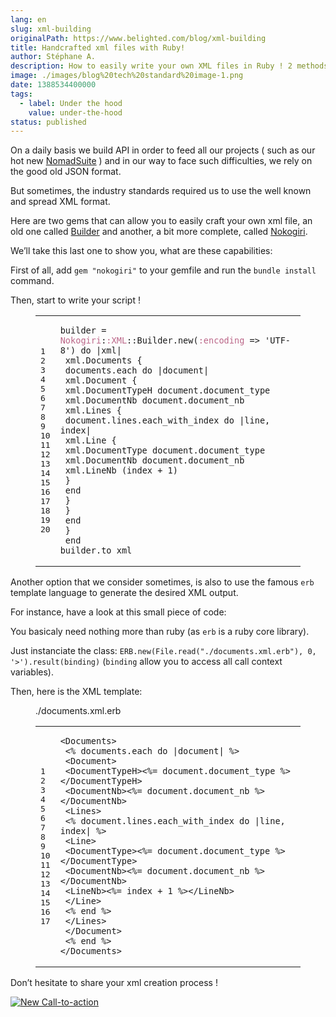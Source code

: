 ```yaml
---
lang: en
slug: xml-building
originalPath: https://www.belighted.com/blog/xml-building
title: Handcrafted xml files with Ruby!
author: Stéphane A.
description: How to easily write your own XML files in Ruby ! 2 methods accessible for all !
image: ./images/blog%20tech%20standard%20image-1.png
date: 1388534400000
tags:
  - label: Under the hood
    value: under-the-hood
status: published
---
```

On a daily basis we build API in order to feed all our projects ( such as our hot new [NomadSuite](https://nomadsuite.com/) ) and in our way to face such difficulties, we rely on the good old JSON format.

But sometimes, the industry standards required us to use the well known and spread XML format.

Here are two gems that can allow you to easily craft your own xml file, an old one called [Builder](https://github.com/jimweirich/builder) and another, a bit more complete, called [Nokogiri](https://github.com/sparklemotion/nokogiri).

We’ll take this last one to show you, what are these capabilities:

First of all, add `gem "nokogiri"` to your gemfile and run the `bundle install` command.

Then, start to write your script !

<figure class="code"><div class="highlight"><table><tbody><tr><td class="gutter"><pre class="line-numbers"><span class="line-number">1</span>
<span class="line-number">2</span>
<span class="line-number">3</span>
<span class="line-number">4</span>
<span class="line-number">5</span>
<span class="line-number">6</span>
<span class="line-number">7</span>
<span class="line-number">8</span>
<span class="line-number">9</span>
<span class="line-number">10</span>
<span class="line-number">11</span>
<span class="line-number">12</span>
<span class="line-number">13</span>
<span class="line-number">14</span>
<span class="line-number">15</span>
<span class="line-number">16</span>
<span class="line-number">17</span>
<span class="line-number">18</span>
<span class="line-number">19</span>
<span class="line-number">20</span>
</pre></td><td class="code"><pre><code class="ruby"><span class="line"><span class="n">builder</span> <span class="o">=</span> <span class="ss"><span class="constant">Nokogiri</span></span><span class="constant"><span class="p">:</span><span class="ss">:XML</span><span class="o">::</span><span class="no">Builder</span></span><span class="no"></span><span class="o">.</span><span class="n">new</span><span class="p">(</span><span class="ss"><span class="symbol">:encoding</span></span> <span class="o">=&gt;</span> <span class="s1"><span class="string">'UTF-8'</span></span><span class="p">)</span> <span class="k"><span class="keyword">do</span></span> <span class="o">|</span><span class="n">xml</span><span class="o">|</span>
</span><span class="line"> <span class="n">xml</span><span class="o">.</span><span class="n"><span class="constant">Documents</span></span> <span class="p">{</span>
</span><span class="line"> <span class="n">documents</span><span class="o">.</span><span class="n">each</span> <span class="k"><span class="keyword">do</span></span> <span class="o">|</span><span class="n">document</span><span class="o">|</span>
</span><span class="line"> <span class="n">xml</span><span class="o">.</span><span class="n"><span class="constant">Document</span></span> <span class="p">{</span>
</span><span class="line"> <span class="n">xml</span><span class="o">.</span><span class="n"><span class="constant">DocumentTypeH</span></span> <span class="n">document</span><span class="o">.</span><span class="n">document_type</span>
</span><span class="line"> <span class="n">xml</span><span class="o">.</span><span class="n"><span class="constant">DocumentNb</span></span> <span class="n">document</span><span class="o">.</span><span class="n">document_nb</span>
</span><span class="line"> <span class="n">xml</span><span class="o">.</span><span class="n"><span class="constant">Lines</span></span> <span class="p">{</span>
</span><span class="line"> <span class="n">document</span><span class="o">.</span><span class="n">lines</span><span class="o">.</span><span class="n">each_with_index</span> <span class="k"><span class="keyword">do</span></span> <span class="o">|</span><span class="n">line</span><span class="p">,</span> <span class="n">index</span><span class="o">|</span>
</span><span class="line"> <span class="n">xml</span><span class="o">.</span><span class="n"><span class="constant">Line</span></span> <span class="p">{</span>
</span><span class="line"> <span class="n">xml</span><span class="o">.</span><span class="n"><span class="constant">DocumentType</span></span> <span class="n">document</span><span class="o">.</span><span class="n">document_type</span>
</span><span class="line"> <span class="n">xml</span><span class="o">.</span><span class="n"><span class="constant">DocumentNb</span></span> <span class="n">document</span><span class="o">.</span><span class="n">document_nb</span>
</span><span class="line"> <span class="n">xml</span><span class="o">.</span><span class="n"><span class="constant">LineNb</span></span> <span class="p">(</span><span class="n">index</span> <span class="o">+</span> <span class="mi"><span class="number">1</span></span><span class="p">)</span>
</span><span class="line"> <span class="p">}</span>
</span><span class="line"> <span class="k"><span class="keyword">end</span></span>
</span><span class="line"> <span class="p">}</span>
</span><span class="line"> <span class="p">}</span>
</span><span class="line"> <span class="k"><span class="keyword">end</span></span>
</span><span class="line"> <span class="p">}</span>
</span><span class="line"> <span class="k"><span class="keyword">end</span></span>
</span><span class="line"><span class="n">builder</span><span class="o">.</span><span class="n">to_xml</span>
</span></code></pre></td></tr></tbody></table></div></figure>

Another option that we consider sometimes, is also to use the famous `erb` template language to generate the desired XML output.

For instance, have a look at this small piece of code:

You basicaly need nothing more than ruby (as `erb` is a ruby core library).

Just instanciate the class: `ERB.new(File.read("./documents.xml.erb"), 0, '>').result(binding)` (`binding` allow you to access all call context variables).

Then, here is the XML template:

<figure class="code"><figcaption><span>./documents.xml.erb</span></figcaption><div class="highlight"><table><tbody><tr><td class="gutter"><pre class="line-numbers"><span class="line-number">1</span>
<span class="line-number">2</span>
<span class="line-number">3</span>
<span class="line-number">4</span>
<span class="line-number">5</span>
<span class="line-number">6</span>
<span class="line-number">7</span>
<span class="line-number">8</span>
<span class="line-number">9</span>
<span class="line-number">10</span>
<span class="line-number">11</span>
<span class="line-number">12</span>
<span class="line-number">13</span>
<span class="line-number">14</span>
<span class="line-number">15</span>
<span class="line-number">16</span>
<span class="line-number">17</span>
</pre></td><td class="code"><pre><code class="ruby"><span class="line"><span class="o">&lt;</span><span class="no">Documents</span><span class="o">&gt;</span>
</span><span class="line"> <span class="o">&lt;</span><span class="sx">% documents.each </span><span class="k">do</span> <span class="o">|</span><span class="n">document</span><span class="o">|</span> <span class="sx">%&gt;</span>
</span><span class="line"><span class="sx"> &lt;Document&gt;</span>
</span><span class="line"> <span class="o">&lt;</span><span class="no">DocumentTypeH</span><span class="o">&gt;&lt;</span><span class="sx">%= document.document_type %&gt;&lt;/DocumentTypeH&gt;</span>
</span><span class="line"><span class="sx"> &lt;DocumentNb&gt;&lt;%=</span> <span class="n">document</span><span class="o">.</span><span class="n">document_nb</span> <span class="sx">%&gt;&lt;/DocumentNb&gt;</span>
</span><span class="line"> <span class="o">&lt;</span><span class="no">Lines</span><span class="o">&gt;</span>
</span><span class="line"> <span class="o">&lt;</span><span class="sx">% document.lines.each_with_index </span><span class="k">do</span> <span class="o">|</span><span class="n">line</span><span class="p">,</span> <span class="n">index</span><span class="o">|</span> <span class="sx">%&gt;</span>
</span><span class="line"><span class="sx"> &lt;Line&gt;</span>
</span><span class="line"> <span class="o">&lt;</span><span class="no">DocumentType</span><span class="o">&gt;&lt;</span><span class="sx">%= document.document_type %&gt;&lt;/DocumentType&gt;</span>
</span><span class="line"><span class="sx"> &lt;DocumentNb&gt;&lt;%=</span> <span class="n">document</span><span class="o">.</span><span class="n">document_nb</span> <span class="sx">%&gt;&lt;/DocumentNb&gt;</span>
</span><span class="line"> <span class="o">&lt;</span><span class="no">LineNb</span><span class="o">&gt;&lt;%=</span> <span class="n">index</span> <span class="o">+</span> <span class="mi">1</span> <span class="sx">%&gt;&lt;/LineNb&gt;</span>
</span><span class="line"> <span class="o">&lt;</span><span class="sr">/Line&gt;</span>
</span><span class="line"><span class="sr"> &lt;% end %&gt;</span>
</span><span class="line"><span class="sr"> &lt;/</span><span class="no">Lines</span><span class="o">&gt;</span>
</span><span class="line"> <span class="o">&lt;</span><span class="sr">/Document&gt;</span>
</span><span class="line"><span class="sr"> &lt;% end %&gt;</span>
</span><span class="line"><span class="sr">&lt;/</span><span class="no">Documents</span><span class="o">&gt;</span>
</span></code></pre></td></tr></tbody></table></div></figure>

Don’t hesitate to share your xml creation process !  
  
[![New Call-to-action](https://no-cache.hubspot.com/cta/default/1684659/fb3606cc-cc1b-47d0-ae85-2c9f69837fe2.png)](https://cta-redirect.hubspot.com/cta/redirect/1684659/fb3606cc-cc1b-47d0-ae85-2c9f69837fe2)